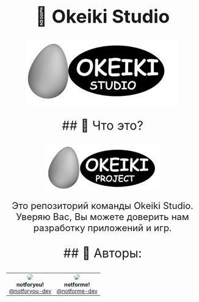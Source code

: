 <meta charset="UTF-8">
<h1 align="center" style="font-size: 48px">🥚 Okeiki Studio</h1>

<p align="center">
    <img src="assets/OKEIKI_STUDIO.png" alt="Логотип проекта" width="400">
</p>

<p align="center" style="font-size: 32px">
  ## 🤨 Что это?
</p>

<p align="center">
    <img src="assets/OKEIKI_PROJECT.png" alt="Скриншот работы" width="300">
</p>

<p align="center" style="font-size: 24px;">
Это репозиторий команды Okeiki Studio.
Уверяю Вас, Вы можете доверить нам разработку приложений и игр.
</p>

<p align="center" style="font-size: 32px">
  ## 🤝 Авторы:
</p>

<table align="center">
  <tr>
    <td align="center">
      <img src="https://avatars.githubusercontent.com/u/177419722?s=400&u=ea5032ae64955f3fa916e024ec08436f5523aebc&v=4" width="100" style="border-radius: 50%"><br>
      <b>notforyou!</b><br>
      <a href="https://github.com/notforyou-dev">@notforyou-dev</a>
    </td>
    <td align="center">
      <img src="https://avatars.githubusercontent.com/u/204309024?v=4" width="100" style="border-radius: 50%"><br>
      <b>notforme!</b><br>
      <a href="https://github.com/notforme-dev">@notforme-dev</a>
    </td>
  </tr>
</table>
